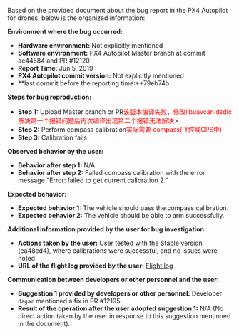 Based on the provided document about the bug report in the PX4 Autopilot for drones, below is the organized information:

**Environment where the bug occurred:**

- **Hardware environment:** Not explicitly mentioned
- **Software environment:** PX4 Autopilot Master branch at commit ac44584 and PR #12120 
- **Report Time:** Jun 5, 2019
- **PX4 Autopilot commit version:** Not explicitly mentioned
- **last commit before the reporting time:**79eb74b

**Steps for bug reproduction:**

- **Step 1:** Upload Master branch or PR<font color='red'>该版本编译失败，修改libuavcan.dsdlc解决第一个报错问题后再次编译出现第二个报错无法解决</font>>
- **Step 2:** Perform compass calibration<font color='red'>实际需要 compass(飞控或GPS中)</font>
- **Step 3:** Calibration fails

**Observed behavior by the user:**

- **Behavior after step 1:** N/A
- **Behavior after step 2:** Failed compass calibration with the error message "Error: failed to get current calibration 2."

**Expected behavior:**

- **Expected behavior 1:** The vehicle should pass the compass calibration.
- **Expected behavior 2:** The vehicle should be able to arm successfully.

**Additional information provided by the user for bug investigation:**

- **Actions taken by the user:** User tested with the Stable version (ea48cd4), where calibrations were successful, and no issues were noted.
- **URL of the flight log provided by the user:** [Flight log](https://review.px4.io/plot_app?log=116ede6d-d632-4836-91a7-fced724c82be)

**Communication between developers or other personnel and the user:**

- **Suggestion 1 provided by developers or other personnel:** Developer `dagar` mentioned a fix in PR #12195.
- **Result of the operation after the user adopted suggestion 1:** N/A (No direct action taken by the user in response to this suggestion mentioned in the document).
